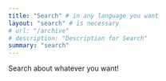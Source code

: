 ```yaml
---
title: "Search" # in any language you want
layout: "search" # is necessary
# url: "/archive"
# description: "Description for Search"
summary: "search"
---
```

Search about whatever you want!